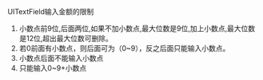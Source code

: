 UITextField输入金额的限制
1. 小数点前9位,后面两位,如果不加小数点,最大位数是9位,加上小数点,最大位数是12位,超出最大位数可删除。
2. 若0前面有小数点，则后面可为（0~9），反之后面只能输入小数点。
3. 小数点后面不能输入小数点
4. 只能输入0~9+小数点

